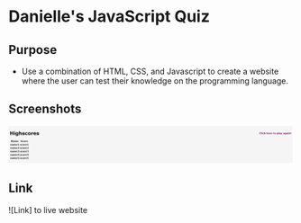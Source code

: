 # Danielle's JavaScript Quiz

## Purpose
* Use a combination of HTML, CSS, and Javascript to create a website where the user can test their knowledge on the programming language. 

## Screenshots
![image](https://github.com/danielle-gan/javascript-quiz/blob/main/assets/images/HS-page-SS.PNG)

## Link

![Link] to live website